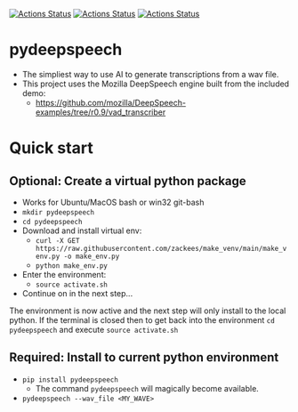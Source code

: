 
[![Actions Status](https://github.com/zackees/pydeepspeech/workflows/MacOS_Tests/badge.svg)](https://github.com/zackees/pydeepspeech/actions/workflows/push_macos.yml)
[![Actions Status](https://github.com/zackees/pydeepspeech/workflows/Win_Tests/badge.svg)](https://github.com/zackees/pydeepspeech/actions/workflows/push_win.yml)
[![Actions Status](https://github.com/zackees/pydeepspeech/workflows/Ubuntu_Tests/badge.svg)](https://github.com/zackees/pydeepspeech/actions/workflows/push_ubuntu.yml)


# pydeepspeech
  * The simpliest way to use AI to generate transcriptions from a wav file.
  * This project uses the Mozilla DeepSpeech engine built from the included demo:
    * https://github.com/mozilla/DeepSpeech-examples/tree/r0.9/vad_transcriber


# Quick start

## Optional: Create a virtual python package
  * Works for Ubuntu/MacOS bash or win32 git-bash
  * `mkdir pydeepspeech`
  * `cd pydeepspeech`
  * Download and install virtual env:
    * `curl -X GET https://raw.githubusercontent.com/zackees/make_venv/main/make_venv.py -o make_env.py`
    * `python make_env.py`
  * Enter the environment:
    * `source activate.sh`
  * Continue on in the next step...

The environment is now active and the next step will only install to the local python. If the terminal
is closed then to get back into the environment `cd pydeepspeech` and execute `source activate.sh`

## Required: Install to current python environment
  * `pip install pydeepspeech`
    * The command `pydeepspeech` will magically become available.
  * `pydeepspeech --wav_file <MY_WAVE>`
  